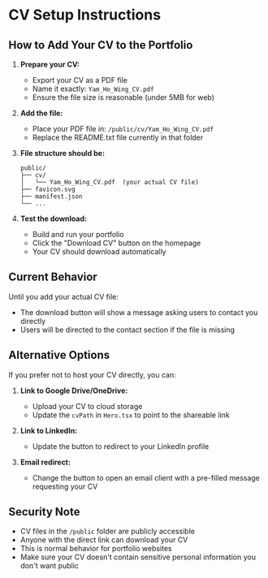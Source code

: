 # CV Setup Instructions

## How to Add Your CV to the Portfolio

1. **Prepare your CV:**
   - Export your CV as a PDF file
   - Name it exactly: `Yam_Ho_Wing_CV.pdf`
   - Ensure the file size is reasonable (under 5MB for web)

2. **Add the file:**
   - Place your PDF file in: `/public/cv/Yam_Ho_Wing_CV.pdf`
   - Replace the README.txt file currently in that folder

3. **File structure should be:**
   ```
   public/
   ├── cv/
   │   └── Yam_Ho_Wing_CV.pdf  (your actual CV file)
   ├── favicon.svg
   ├── manifest.json
   └── ...
   ```

4. **Test the download:**
   - Build and run your portfolio
   - Click the "Download CV" button on the homepage
   - Your CV should download automatically

## Current Behavior

Until you add your actual CV file:
- The download button will show a message asking users to contact you directly
- Users will be directed to the contact section if the file is missing

## Alternative Options

If you prefer not to host your CV directly, you can:

1. **Link to Google Drive/OneDrive:**
   - Upload your CV to cloud storage
   - Update the `cvPath` in `Hero.tsx` to point to the shareable link

2. **Link to LinkedIn:**
   - Update the button to redirect to your LinkedIn profile

3. **Email redirect:**
   - Change the button to open an email client with a pre-filled message requesting your CV

## Security Note

- CV files in the `/public` folder are publicly accessible
- Anyone with the direct link can download your CV
- This is normal behavior for portfolio websites
- Make sure your CV doesn't contain sensitive personal information you don't want public
